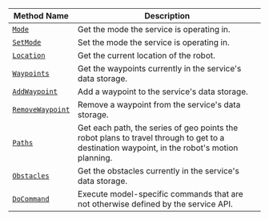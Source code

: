 Method Name | Description
----------- | -----------
[`Mode`](/services/navigation/#mode) | Get the mode the service is operating in.
[`SetMode`](/services/navigation/#setmode) | Set the mode the service is operating in.
[`Location`](/services/navigation/#location) | Get the current location of the robot.
[`Waypoints`](/services/navigation/#waypoints) | Get the waypoints currently in the service's data storage.
[`AddWaypoint`](/services/navigation/#addwaypoint) | Add a waypoint to the service's data storage.
[`RemoveWaypoint`](/services/navigation/#removewaypoint) | Remove a waypoint from the service's data storage.
[`Paths`](/services/navigation/#paths) | Get each path, the series of geo points the robot plans to travel through to get to a destination waypoint, in the robot's motion planning.
[`Obstacles`](/services/navigation/#obstacles) | Get the obstacles currently in the service's data storage.
[`DoCommand`](/services/navigation/#docommand) | Execute model-specific commands that are not otherwise defined by the service API.
